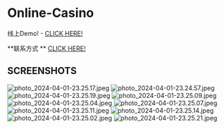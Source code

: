 # Online-Casino
线上Demo! - [CLICK HERE!](https://wegamein.com)

**联系方式 ** [CLICK HERE!](https://t.me/bbqbbql)

## SCREENSHOTS

![photo_2024-04-01-23.25.17.jpeg](screenshot%2Fphoto_2024-04-01-23.25.17.jpeg)
![photo_2024-04-01-23.24.57.jpeg](screenshot%2Fphoto_2024-04-01-23.24.57.jpeg)
![photo_2024-04-01-23.25.19.jpeg](screenshot%2Fphoto_2024-04-01-23.25.19.jpeg)
![photo_2024-04-01-23.25.09.jpeg](screenshot%2Fphoto_2024-04-01-23.25.09.jpeg)
![photo_2024-04-01-23.25.04.jpeg](screenshot%2Fphoto_2024-04-01-23.25.04.jpeg)
![photo_2024-04-01-23.25.07.jpeg](screenshot%2Fphoto_2024-04-01-23.25.07.jpeg)
![photo_2024-04-01-23.25.11.jpeg](screenshot%2Fphoto_2024-04-01-23.25.11.jpeg)
![photo_2024-04-01-23.25.14.jpeg](screenshot%2Fphoto_2024-04-01-23.25.14.jpeg)
![photo_2024-04-01-23.25.02.jpeg](screenshot%2Fphoto_2024-04-01-23.25.02.jpeg)
![photo_2024-04-01-23.25.21.jpeg](screenshot%2Fphoto_2024-04-01-23.25.21.jpeg)
